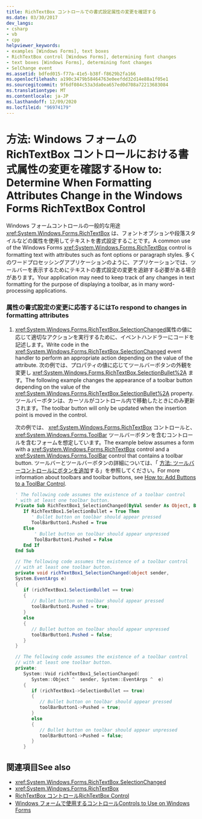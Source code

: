 ```yaml
---
title: RichTextBox コントロールでの書式設定属性の変更を確認する
ms.date: 03/30/2017
dev_langs:
- csharp
- vb
- cpp
helpviewer_keywords:
- examples [Windows Forms], text boxes
- RichTextBox control [Windows Forms], determining font changes
- text boxes [Windows Forms], determining font changes
- SelChange event
ms.assetid: bdfed015-f77a-41e5-b38f-f8629b2fa166
ms.openlocfilehash: a190c3479b58464763e0eefdd32d14e88a1f05e1
ms.sourcegitcommit: 9f6df084c53a3da0ea657ed0d708a72213683084
ms.translationtype: MT
ms.contentlocale: ja-JP
ms.lasthandoff: 12/09/2020
ms.locfileid: "96974179"
---
```

# <a name="how-to-determine-when-formatting-attributes-change-in-the-windows-forms-richtextbox-control"></a><span data-ttu-id="46210-102">方法: Windows フォームの RichTextBox コントロールにおける書式属性の変更を確認する</span><span class="sxs-lookup"><span data-stu-id="46210-102">How to: Determine When Formatting Attributes Change in the Windows Forms RichTextBox Control</span></span>
<span data-ttu-id="46210-103">Windows フォームコントロールの一般的な用途 <xref:System.Windows.Forms.RichTextBox> は、フォントオプションや段落スタイルなどの属性を使用してテキストを書式設定することです。</span><span class="sxs-lookup"><span data-stu-id="46210-103">A common use of the Windows Forms <xref:System.Windows.Forms.RichTextBox> control is formatting text with attributes such as font options or paragraph styles.</span></span> <span data-ttu-id="46210-104">多くのワードプロセッシングアプリケーションのように、アプリケーションでは、ツールバーを表示するためにテキストの書式設定の変更を追跡する必要がある場合があります。</span><span class="sxs-lookup"><span data-stu-id="46210-104">Your application may need to keep track of any changes in text formatting for the purpose of displaying a toolbar, as in many word-processing applications.</span></span>  
  
### <a name="to-respond-to-changes-in-formatting-attributes"></a><span data-ttu-id="46210-105">属性の書式設定の変更に応答するには</span><span class="sxs-lookup"><span data-stu-id="46210-105">To respond to changes in formatting attributes</span></span>  
  
1. <span data-ttu-id="46210-106"><xref:System.Windows.Forms.RichTextBox.SelectionChanged>属性の値に応じて適切なアクションを実行するために、イベントハンドラーにコードを記述します。</span><span class="sxs-lookup"><span data-stu-id="46210-106">Write code in the <xref:System.Windows.Forms.RichTextBox.SelectionChanged> event handler to perform an appropriate action depending on the value of the attribute.</span></span> <span data-ttu-id="46210-107">次の例では、プロパティの値に応じてツールバーボタンの外観を変更し <xref:System.Windows.Forms.RichTextBox.SelectionBullet%2A> ます。</span><span class="sxs-lookup"><span data-stu-id="46210-107">The following example changes the appearance of a toolbar button depending on the value of the <xref:System.Windows.Forms.RichTextBox.SelectionBullet%2A> property.</span></span> <span data-ttu-id="46210-108">ツールバーボタンは、カーソルがコントロール内で移動したときにのみ更新されます。</span><span class="sxs-lookup"><span data-stu-id="46210-108">The toolbar button will only be updated when the insertion point is moved in the control.</span></span>  
  
     <span data-ttu-id="46210-109">次の例では、 <xref:System.Windows.Forms.RichTextBox> コントロールと、 <xref:System.Windows.Forms.ToolBar> ツールバーボタンを含むコントロールを含むフォームを想定しています。</span><span class="sxs-lookup"><span data-stu-id="46210-109">The example below assumes a form with a <xref:System.Windows.Forms.RichTextBox> control and a <xref:System.Windows.Forms.ToolBar> control that contains a toolbar button.</span></span> <span data-ttu-id="46210-110">ツールバーとツールバーボタンの詳細については、「 [方法: ツールバーコントロールにボタンを追加](how-to-add-buttons-to-a-toolbar-control.md)する」を参照してください。</span><span class="sxs-lookup"><span data-stu-id="46210-110">For more information about toolbars and toolbar buttons, see [How to: Add Buttons to a ToolBar Control](how-to-add-buttons-to-a-toolbar-control.md).</span></span>  
  
    ```vb  
    ' The following code assumes the existence of a toolbar control  
    ' with at least one toolbar button.  
    Private Sub RichTextBox1_SelectionChanged(ByVal sender As Object, ByVal e As System.EventArgs) Handles RichTextBox1.SelectionChanged  
       If RichTextBox1.SelectionBullet = True Then  
          ' Bullet button on toolbar should appear pressed  
          ToolBarButton1.Pushed = True  
       Else  
           ' Bullet button on toolbar should appear unpressed  
           ToolBarButton1.Pushed = False  
       End If  
    End Sub  
    ```  
  
    ```csharp  
    // The following code assumes the existence of a toolbar control  
    // with at least one toolbar button.  
    private void richTextBox1_SelectionChanged(object sender,  
    System.EventArgs e)  
    {  
       if (richTextBox1.SelectionBullet == true)
       {  
          // Bullet button on toolbar should appear pressed  
          toolBarButton1.Pushed = true;  
       }  
       else
       {  
          // Bullet button on toolbar should appear unpressed  
          toolBarButton1.Pushed = false;  
       }  
    }  
    ```  
  
    ```cpp  
    // The following code assumes the existence of a toolbar control  
    // with at least one toolbar button.  
    private:  
       System::Void richTextBox1_SelectionChanged(  
          System::Object ^  sender, System::EventArgs ^  e)  
       {  
          if (richTextBox1->SelectionBullet == true)  
          {  
             // Bullet button on toolbar should appear pressed  
             toolBarButton1->Pushed = true;  
          }  
          else  
          {  
             // Bullet button on toolbar should appear unpressed  
             toolBarButton1->Pushed = false;  
          }  
       }  
    ```  
  
## <a name="see-also"></a><span data-ttu-id="46210-111">関連項目</span><span class="sxs-lookup"><span data-stu-id="46210-111">See also</span></span>

- <xref:System.Windows.Forms.RichTextBox.SelectionChanged>
- <xref:System.Windows.Forms.RichTextBox>
- [<span data-ttu-id="46210-112">RichTextBox コントロール</span><span class="sxs-lookup"><span data-stu-id="46210-112">RichTextBox Control</span></span>](richtextbox-control-windows-forms.md)
- [<span data-ttu-id="46210-113">Windows フォームで使用するコントロール</span><span class="sxs-lookup"><span data-stu-id="46210-113">Controls to Use on Windows Forms</span></span>](controls-to-use-on-windows-forms.md)
